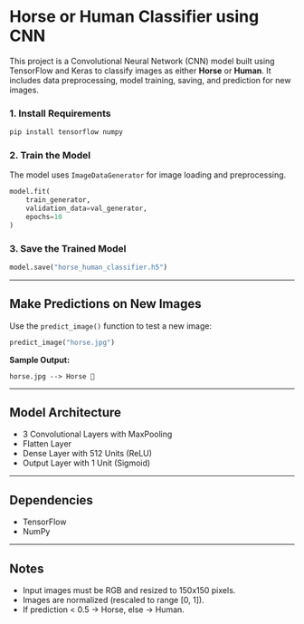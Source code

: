 # Horse or Human Classifier using CNN

This project is a Convolutional Neural Network (CNN) model built using TensorFlow and Keras to classify images as either **Horse** or **Human**. It includes data preprocessing, model training, saving, and prediction for new images.

### 1. Install Requirements

```bash
pip install tensorflow numpy
```

### 2. Train the Model

The model uses `ImageDataGenerator` for image loading and preprocessing.

```python
model.fit(
    train_generator,
    validation_data=val_generator,
    epochs=10
)
```

### 3. Save the Trained Model

```python
model.save("horse_human_classifier.h5")
```

---

## Make Predictions on New Images

Use the `predict_image()` function to test a new image:

```python
predict_image("horse.jpg")
```

**Sample Output:**
```
horse.jpg --> Horse 🐎
```

---

## Model Architecture

- 3 Convolutional Layers with MaxPooling
- Flatten Layer
- Dense Layer with 512 Units (ReLU)
- Output Layer with 1 Unit (Sigmoid)

---

## Dependencies

- TensorFlow  
- NumPy

---

## Notes

- Input images must be RGB and resized to 150x150 pixels.
- Images are normalized (rescaled to range [0, 1]).
- If prediction < 0.5 → Horse, else → Human.
